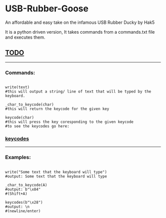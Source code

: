# USB-Rubber-Goose
An affordable and easy take on the infamous USB Rubber Ducky by Hak5

It is a python driven version,
It takes commands from a commands.txt file and executes them.


## [TODO](TODO)

<hr>

### Commands:

```

write(text)
#this will output a string/ line of text that will be typed by the keyboard.

_char_to_keycode(char)
#this will return the keycode for the given key

keycode(char)
#this will press the key coresponding to the given keycode
#to see the keycodes go here: 
```
### [keycodes](keycodes) 

<hr>

### Examples:
```

write("Some text that the keyboard will type")
#output: Some text that the keyboard will type

_char_to_keycode(A)
#output: b"\x84"
#(Shift+A)

keycodes(b"\x28")
#output: \n 
#(newline/enter)

```

